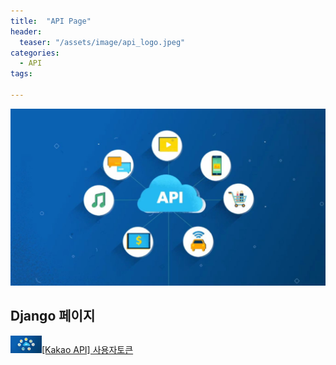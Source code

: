 ```yaml
---
title:  "API Page"
header:
  teaser: "/assets/image/api_logo.jpeg"
categories: 
  - API
tags:

---
```

![api_logo](../../assets/image/api_logo.jpeg)


<H2>Django 페이지</H2>

<img src="/assets/image/api_logo.jpeg" alt="https://live.staticflickr.com/3595/3475465970_7044242629_b" style="width:50px">[[Kakao API] 사용자토큰](/api/kakao_api_selfmessage/) 

